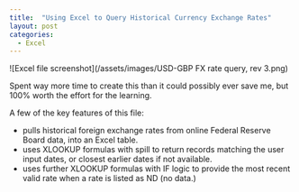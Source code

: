 ```yaml
---
title:  "Using Excel to Query Historical Currency Exchange Rates"
layout: post
categories:
  - Excel  
---
```


![Excel file screenshot](/assets/images/USD-GBP FX rate query, rev 3.png)

Spent way more time to create this than it could possibly ever save me, but 100% worth the effort for the learning.

A few of the key features of this file:
- pulls historical foreign exchange rates from online Federal Reserve Board data, into an Excel table.
- uses XLOOKUP formulas with spill to return records matching the user input dates, or closest earlier dates if not available. 
- uses further XLOOKUP formulas with IF logic to provide the most recent valid rate when a rate is listed as ND (no data.)
